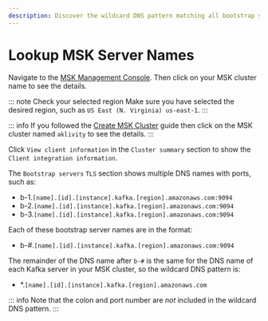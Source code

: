 ```yaml
---
description: Discover the wildcard DNS pattern matching all bootstrap server names in an MSK cluster.
---
```


# Lookup MSK Server Names

Navigate to the [MSK Management Console](https://console.aws.amazon.com/msk). Then click on your MSK cluster name to see the details.

::: note Check your selected region
Make sure you have selected the desired region, such as `US East (N. Virginia) us-east-1`.
:::

::: info
If you followed the [Create MSK Cluster](./create-msk-cluster.md) guide then click on the MSK cluster named `aklivity` to see the details.
:::

Click `View client information` in the `Cluster summary` section to show the `Client integration information`.

The `Bootstrap servers` `TLS` section shows multiple DNS names with ports, such as:

- b-1.`[name].[id].[instance].kafka.[region].amazonaws.com:9094`
- b-2.`[name].[id].[instance].kafka.[region].amazonaws.com:9094`
- b-3.`[name].[id].[instance].kafka.[region].amazonaws.com:9094`

Each of these bootstrap server names are in the format:

- b-#.`[name].[id].[instance].kafka.[region].amazonaws.com:9094`

The remainder of the DNS name after `b-#` is the same for the DNS name of each Kafka server in your MSK cluster, so the wildcard DNS pattern is:

- \*.`[name].[id].[instance].kafka.[region].amazonaws.com`

::: info
Note that the colon and port number are _not_ included in the wildcard DNS pattern.
:::
